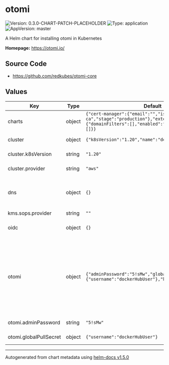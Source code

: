 # otomi

![Version: 0.3.0-CHART-PATCH-PLACEHOLDER](https://img.shields.io/badge/Version-0.3.0--CHART--PATCH--PLACEHOLDER-informational?style=flat-square) ![Type: application](https://img.shields.io/badge/Type-application-informational?style=flat-square) ![AppVersion: master](https://img.shields.io/badge/AppVersion-master-informational?style=flat-square)

A Helm chart for installing otomi in Kubernetes

**Homepage:** <https://otomi.io/>

## Source Code

* <https://github.com/redkubes/otomi-core>

## Values

| Key | Type | Default | Description |
|-----|------|---------|-------------|
| charts | object | `{"cert-manager":{"email":"","issuer":"custom-ca","stage":"production"},"external-dns":{"domainFilters":[],"enabled":false,"zoneIdFilters":[]}}` | Enable Otomi apps. |
| cluster | object | `{"k8sVersion":"1.20","name":"dev","provider":"aws"}` | Tell otomi your cluster metadata. |
| cluster.k8sVersion | string | `"1.20"` | Tell otomi your k8s version in advance. |
| cluster.provider | string | `"aws"` | Enter the k8s provider: aws|azure|google. |
| dns | object | `{}` | Enter the (cloud) provider where you use its name server services for k8s? (optional). |
| kms.sops.provider | string | `""` |  |
| oidc | object | `{}` | Bring your own IDP, by default oidc=keycloak. |
| otomi | object | `{"adminPassword":"5!sMw","globalPullSecret":{"username":"dockerHubUser"},"hasExternalIDP":false}` | IDP group id used to identify global admin. adminGroupID: '' -- IDP group id used to identify team admin. teamAdminGroupID: '' -- Contains useful metadata about your environment. |
| otomi.adminPassword | string | `"5!sMw"` | Set a cluster-wide admin password. |
| otomi.globalPullSecret | object | `{"username":"dockerHubUser"}` | Login to a public container registry. |

----------------------------------------------
Autogenerated from chart metadata using [helm-docs v1.5.0](https://github.com/norwoodj/helm-docs/releases/v1.5.0)
